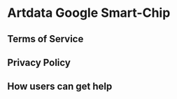 Artdata Google Smart-Chip
===================



Terms of Service
-------------


Privacy Policy
-----------


How users can get help
-----------------
